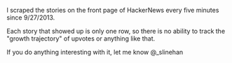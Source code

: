 I scraped the stories on the front page of HackerNews every five minutes since 9/27/2013.

Each story that showed up is only one row, so there is no ability to track the "growth trajectory" of upvotes or anything like that.

If you do anything interesting with it, let me know @_slinehan